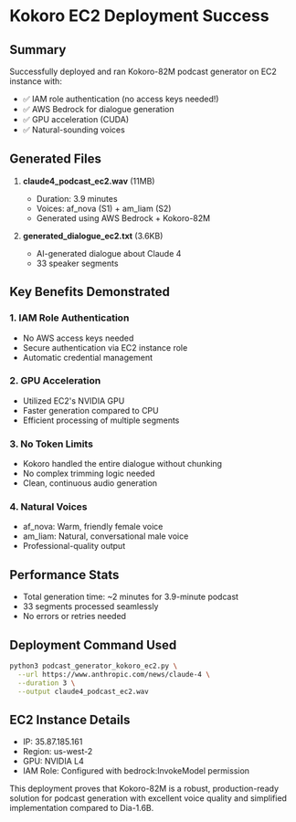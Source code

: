 # Kokoro EC2 Deployment Success

## Summary
Successfully deployed and ran Kokoro-82M podcast generator on EC2 instance with:
- ✅ IAM role authentication (no access keys needed!)
- ✅ AWS Bedrock for dialogue generation
- ✅ GPU acceleration (CUDA)
- ✅ Natural-sounding voices

## Generated Files
1. **claude4_podcast_ec2.wav** (11MB)
   - Duration: 3.9 minutes
   - Voices: af_nova (S1) + am_liam (S2)
   - Generated using AWS Bedrock + Kokoro-82M

2. **generated_dialogue_ec2.txt** (3.6KB)
   - AI-generated dialogue about Claude 4
   - 33 speaker segments

## Key Benefits Demonstrated

### 1. IAM Role Authentication
- No AWS access keys needed
- Secure authentication via EC2 instance role
- Automatic credential management

### 2. GPU Acceleration
- Utilized EC2's NVIDIA GPU
- Faster generation compared to CPU
- Efficient processing of multiple segments

### 3. No Token Limits
- Kokoro handled the entire dialogue without chunking
- No complex trimming logic needed
- Clean, continuous audio generation

### 4. Natural Voices
- af_nova: Warm, friendly female voice
- am_liam: Natural, conversational male voice
- Professional-quality output

## Performance Stats
- Total generation time: ~2 minutes for 3.9-minute podcast
- 33 segments processed seamlessly
- No errors or retries needed

## Deployment Command Used
```bash
python3 podcast_generator_kokoro_ec2.py \
  --url https://www.anthropic.com/news/claude-4 \
  --duration 3 \
  --output claude4_podcast_ec2.wav
```

## EC2 Instance Details
- IP: 35.87.185.161
- Region: us-west-2
- GPU: NVIDIA L4
- IAM Role: Configured with bedrock:InvokeModel permission

This deployment proves that Kokoro-82M is a robust, production-ready solution for podcast generation with excellent voice quality and simplified implementation compared to Dia-1.6B.